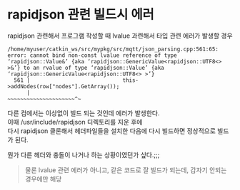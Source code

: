 # rapidjson 관련 빌드시 에러
rapidjson 관련해서 프로그램 작성할 때 lvalue 과련해서 타입 관련 에러가 발생할 경우

```
/home/myuser/catkin_ws/src/mypkg/src/mqtt/json_parsing.cpp:561:65: error: cannot bind non-const lvalue reference of type ‘rapidjson::Value&’ {aka ‘rapidjson::GenericValue<rapidjson::UTF8<> >&’} to an rvalue of type ‘rapidjson::Value’ {aka ‘rapidjson::GenericValue<rapidjson::UTF8<> >’}
  561 |                             this->addNodes(row["nodes"].GetArray());
      |                                            ~~~~~~~~~~~~~~~~~~~~~^~
```

다른 컴에서는 이상없이 빌드 되는 것인데 에러가 발생한다.  
이때 /usr/include/rapidjson 디렉토리를 지운 후에  
다시 rapidjson 클론해서 헤더파일들을 설치한 다음에 다시 빌드하면 정상적으로 빌드가 된다. 

뭔가 다른 헤더와 충돌이 나거나 하는 상황이였던가 싶다.;;;

> 물론 lvalue 관련 에러가 아니고, 같은 코드로 잘 빌드가 되는데, 갑자기 안되는 경우에만 해당

